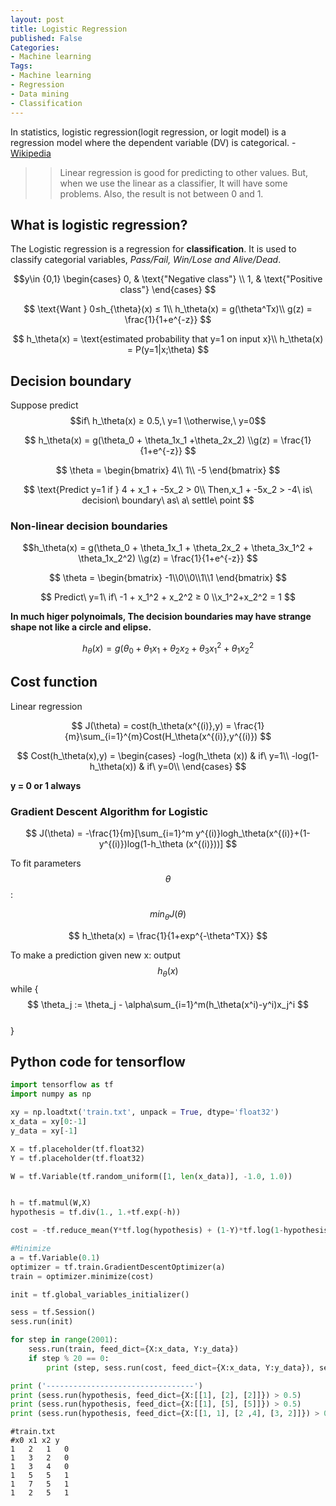 ```yaml
---
layout: post
title: Logistic Regression
published: False
Categories:
- Machine learning
Tags:
- Machine learning
- Regression
- Data mining
- Classification
---
```


In statistics, logistic regression(logit regression, or logit model) is a regression model where the dependent variable (DV) is categorical. - [Wikipedia][1]

> > Linear regression is good for predicting to other values. But, when we use the linear as a classifier, It will have some problems. Also, the result is not between 0 and 1.

<!--more-->


## What is logistic regression?

The Logistic regression is a regression for **classification**.
It is used to classify categorial variables, *Pass/Fail, Win/Lose and Alive/Dead*.

$$y\in {0,1}
\begin{cases}
0,  & \text{"Negative class"} \\
1, & \text{"Positive class"}
\end{cases}
$$

$$
\text{Want } 0≤h_{\theta}(x) ≤ 1\\
h_\theta(x) = g(\theta^Tx)\\
g(z) = \frac{1}{1+e^{-z}}
$$

$$
h_\theta(x) = \text{estimated probability that y=1 on input x}\\
h_\theta(x) = P(y=1|x;\theta)
$$


## Decision boundary

Suppose predict 
$$if\ h_\theta(x) ≥ 0.5,\ y=1 \\otherwise,\ y=0$$

$$
h_\theta(x) = g(\theta_0 + \theta_1x_1 +\theta_2x_2)
\\g(z) = \frac{1}{1+e^{-z}}
$$

$$
\theta = \begin{bmatrix}
4\\ 1\\ -5 
\end{bmatrix}
$$

$$
\text{Predict y=1 if } 4 + x_1 + -5x_2 > 0\\
Then,x_1 + -5x_2 > -4\ is\ decision\ boundary\ as\ a\ settle\ point $$

### Non-linear decision boundaries

$$h_\theta(x) = g(\theta_0 + \theta_1x_1 + \theta_2x_2 + \theta_3x_1^2 + \theta_1x_2^2)
\\g(z) = \frac{1}{1+e^{-z}}
$$

$$
\theta = \begin{bmatrix}
-1\\0\\0\\1\\1
\end{bmatrix}
$$

$$
Predict\ y=1\ if\ -1 + x_1^2 + x_2^2 ≥ 0
\\x_1^2+x_2^2 = 1
$$

**In much higer polynoimals, The decision boundaries may have strange shape not like a circle and elipse.**

$$h_\theta(x) = g(\theta_0 + \theta_1x_1 + \theta_2x_2 + \theta_3x_1^2 + \theta_1x_2^2
$$

## Cost function

Linear regression

$$
J(\theta) = cost(h_\theta(x^{(i)},y) = \frac{1}{m}\sum_{i=1}^{m}Cost(H_\theta(x^{(i)},y^{(i)})
$$

$$
Cost(h_\theta(x),y) = \begin{cases}
-log(h_\theta (x)) &  if\ y=1\\
-log(1-h_\theta(x)) & if\ y=0\\
\end{cases}
$$

**y = 0 or 1 always**

### Gradient Descent Algorithm for Logistic

$$
J(\theta) = -\frac{1}{m}[\sum_{i=1}^m y^{(i)}logh_\theta(x^{(i)}+(1-y^{(i)})log(1-h_\theta (x^{(i)}))]
$$

To fit parameters $$\theta$$:

$$ min_\theta J(\theta) $$

$$
h_\theta(x) = \frac{1}{1+exp^{-\theta^TX}}
$$

To make a prediction given new x:
output $$h_\theta(x)$$
while {  
$$
\theta_j := \theta_j - \alpha\sum_{i=1}^m(h_\theta(x^i)-y^i)x_j^i
$$  
}

## Python code for tensorflow
```python
import tensorflow as tf
import numpy as np

xy = np.loadtxt('train.txt', unpack = True, dtype='float32')
x_data = xy[0:-1]
y_data = xy[-1]

X = tf.placeholder(tf.float32)
Y = tf.placeholder(tf.float32)

W = tf.Variable(tf.random_uniform([1, len(x_data)], -1.0, 1.0))


h = tf.matmul(W,X)
hypothesis = tf.div(1., 1.+tf.exp(-h))

cost = -tf.reduce_mean(Y*tf.log(hypothesis) + (1-Y)*tf.log(1-hypothesis))

#Minimize
a = tf.Variable(0.1)
optimizer = tf.train.GradientDescentOptimizer(a)
train = optimizer.minimize(cost)

init = tf.global_variables_initializer()

sess = tf.Session()
sess.run(init)

for step in range(2001):
    sess.run(train, feed_dict={X:x_data, Y:y_data})
    if step % 20 == 0:
        print (step, sess.run(cost, feed_dict={X:x_data, Y:y_data}), sess.run(W))

print ('---------------------------------')
print (sess.run(hypothesis, feed_dict={X:[[1], [2], [2]]}) > 0.5)
print (sess.run(hypothesis, feed_dict={X:[[1], [5], [5]]}) > 0.5)
print (sess.run(hypothesis, feed_dict={X:[[1, 1], [2 ,4], [3, 2]]}) > 0.5)
```
```
#train.txt
#x0 x1 x2 y
1   2   1   0
1   3   2   0
1   3   4   0
1   5   5   1
1   7   5   1
1   2   5   1
```
[1]:	https://en.wikipedia.org/wiki/Logistic_regression
